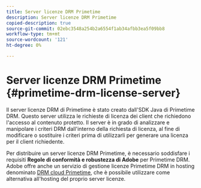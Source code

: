 ```yaml
---
title: Server licenze DRM Primetime
description: Server licenze DRM Primetime
copied-description: true
source-git-commit: 02ebc3548a254b2a6554f1ab34afbb3ea5f09bb8
workflow-type: tm+mt
source-wordcount: '121'
ht-degree: 0%

---
```


# Server licenze DRM Primetime {#primetime-drm-license-server}

Il server licenze DRM di Primetime è stato creato dall&#39;SDK Java di Primetime DRM. Questo server utilizza le richieste di licenza dei client che richiedono l&#39;accesso al contenuto protetto. Il server è in grado di analizzare e manipolare i criteri DRM dall&#39;interno della richiesta di licenza, al fine di modificare o sostituire i criteri prima di utilizzarli per generare una licenza per il client richiedente.

Per distribuire un server licenze DRM Primetime, è necessario soddisfare i requisiti **Regole di conformità e robustezza di Adobe** per Primetime DRM. Adobe offre anche un servizio di gestione licenze Primetime DRM in hosting denominato [DRM cloud Primetime](../cloud-quick-start/whats-included.md), che è possibile utilizzare come alternativa all&#39;hosting del proprio server licenze.
